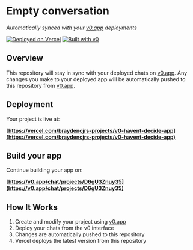 # Empty conversation

*Automatically synced with your [v0.app](https://v0.app) deployments*

[![Deployed on Vercel](https://img.shields.io/badge/Deployed%20on-Vercel-black?style=for-the-badge&logo=vercel)](https://vercel.com/braydencjrs-projects/v0-havent-decide-app)
[![Built with v0](https://img.shields.io/badge/Built%20with-v0.app-black?style=for-the-badge)](https://v0.app/chat/projects/D6gU3Znuy35)

## Overview

This repository will stay in sync with your deployed chats on [v0.app](https://v0.app).
Any changes you make to your deployed app will be automatically pushed to this repository from [v0.app](https://v0.app).

## Deployment

Your project is live at:

**[https://vercel.com/braydencjrs-projects/v0-havent-decide-app](https://vercel.com/braydencjrs-projects/v0-havent-decide-app)**

## Build your app

Continue building your app on:

**[https://v0.app/chat/projects/D6gU3Znuy35](https://v0.app/chat/projects/D6gU3Znuy35)**

## How It Works

1. Create and modify your project using [v0.app](https://v0.app)
2. Deploy your chats from the v0 interface
3. Changes are automatically pushed to this repository
4. Vercel deploys the latest version from this repository
